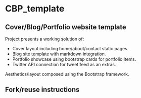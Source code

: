 # CBP_template

## Cover/Blog/Portfolio website template

Project presents a working solution of:

- Cover layout including home/about/contact static pages.
- Blog site template with markdown integration.
- Portfolio showcase using bootstrap cards for portfolio items.
- Twitter API connection for tweet feed as an extras.

Aesthetics/layout composed using the Bootstrap framework.

## Fork/reuse instructions
